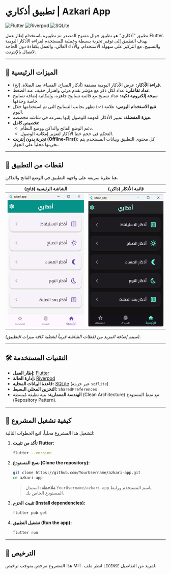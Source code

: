 # تطبيق أذكاري | Azkari App

![Flutter](https://img.shields.io/badge/Flutter-02569B?style=for-the-badge&logo=flutter&logoColor=white)
![Riverpod](https://img.shields.io/badge/Riverpod-2A85F4?style=for-the-badge&logo=riverpod&logoColor=white)
![SQLite](https://img.shields.io/badge/SQLite-003B57?style=for-the-badge&logo=sqlite&logoColor=white)

تطبيق "أذكاري" هو تطبيق جوال مفتوح المصدر تم تطويره باستخدام إطار عمل Flutter. يهدف التطبيق إلى توفير تجربة بسيطة وعملية للمستخدم لقراءة الأذكار اليومية والتسبيح، مع التركيز على سهولة الاستخدام، والأداء العالي، والعمل بكفاءة دون الحاجة لاتصال بالإنترنت.

---

## 🌟 الميزات الرئيسية

- **قراءة الأذكار:** عرض الأذكار اليومية مصنفة (أذكار الصباح، المساء، بعد الصلاة، إلخ).
- **عداد تفاعلي:** عداد لكل ذكر مع مؤشر تقدم مرئي واهتزاز خفيف عند الضغط.
- **سبحة إلكترونية ذكية:** عداد تسبيح مع قائمة تسابيح جاهزة، وإمكانية إضافة تسابيح خاصة وحذفها.
- **تتبع الاستخدام اليومي:** علامة (✓) تظهر بجانب التسابيح التي تم استخدامها خلال اليوم.
- **ميزة المفضلة:** تمييز الأذكار المهمة للوصول إليها بسرعة في شاشة مخصصة.
- **تخصيص كامل:**
  - دعم الوضع الفاتح والداكن ووضع النظام.
  - التحكم في حجم خط الأذكار لتعزيز إمكانية الوصول.
- **تجربة بدون إنترنت (Offline-First):** كل محتوى التطبيق وبيانات المستخدم يتم تخزينها محلياً على الجهاز.

---

## 📸 لقطات من التطبيق

هنا نظرة سريعة على واجهة التطبيق في الوضع الفاتح والداكن.

| الشاشة الرئيسية (فاتح) | قائمة الأذكار (داكن) |
| :---------------------: | :-------------------: |
| ![الشاشة الرئيسية](assets/screenshots/home_screen_light.png) | ![قائمة الأذكار](assets/screenshots/adhkar_list_dark.png) |

*(سيتم إضافة المزيد من لقطات الشاشة قريباً لتغطية كافة ميزات التطبيق).*

---

## 🛠️ التقنيات المستخدمة

- **إطار العمل:** [Flutter](https://flutter.dev/)
- **إدارة الحالة:** [Riverpod](https://riverpod.dev/)
- **قاعدة البيانات المحلية:** [SQLite](https://www.sqlite.org/index.html) (عبر حزمة `sqflite`)
- **التخزين المحلي البسيط:** `SharedPreferences`
- **الهندسة المعمارية:** بنية نظيفة مُبسطة (Clean Architecture) مع نمط المستودع (Repository Pattern).

---

## 🚀 كيفية تشغيل المشروع

لتشغيل هذا المشروع محلياً، اتبع الخطوات التالية:

1.  **تأكد من تثبيت Flutter:**
    ```bash
    flutter --version
    ```

2.  **نسخ المستودع (Clone the repository):**
    ```bash
    git clone https://github.com/YourUsername/azkari-app.git
    cd azkari-app
    ```
    > **ملاحظة:** استبدل `YourUsername/azkari-app` باسم المستخدم ورابط المستودع الخاص بك.

3.  **تثبيت الحزم (Install dependencies):**
    ```bash
    flutter pub get
    ```

4.  **تشغيل التطبيق (Run the app):**
    ```bash
    flutter run
    ```

---

## 📝 الترخيص

هذا المشروع مرخص بموجب ترخيص MIT. انظر ملف `LICENSE` لمزيد من التفاصيل.